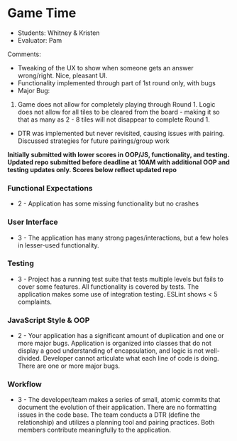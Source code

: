 # Game Time
* Students: Whitney & Kristen
* Evaluator: Pam

Comments:
* Tweaking of the UX to show when someone gets an answer wrong/right. Nice, pleasant UI.
* Functionality implemented through part of 1st round only, with bugs
* Major Bug:
1. Game does not allow for completely playing through Round 1. Logic does not allow for all tiles to be cleared from the board - making it so that as many as 2 - 8 tiles will not disappear to complete Round 1.
* DTR was implemented but never revisited, causing issues with pairing. Discussed strategies for future pairings/group work

**Initially submitted with lower scores in OOP/JS, functionality, and testing. Updated repo submitted before deadline at 10AM with additional OOP and testing updates only. Scores below reflect updated repo**

### Functional Expectations

* 2 - Application has some missing functionality but no crashes

### User Interface

* 3 - The application has many strong pages/interactions, but a few holes in lesser-used functionality.

### Testing

* 3 - Project has a running test suite that tests multiple levels but fails to cover some features. All functionality is covered by tests. The application makes some use of integration testing. ESLint shows < 5 complaints.

### JavaScript Style & OOP

* 2 - Your application has a significant amount of duplication and one or more major bugs. Application is organized into classes that do not display a good understanding of encapsulation, and logic is not well-divided. Developer cannot articulate what each line of code is doing. There are one or more major bugs.

### Workflow

* 3 - The developer/team makes a series of small, atomic commits that document the evolution of their application. There are no formatting issues in the code base. The team conducts a DTR (define the relationship) and utilizes a planning tool and pairing practices. Both members contribute meaningfully to the application.